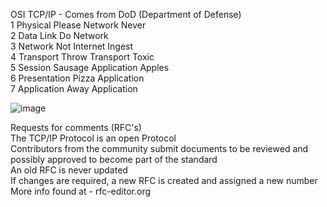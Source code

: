 OSI TCP/IP - Comes from DoD (Department of Defense)  
1 Physical Please Network Never  
2 Data Link Do Network  
3 Network Not Internet Ingest  
4 Transport Throw Transport Toxic  
5 Session Sausage Application Apples  
6 Presentation Pizza Application  
7 Application Away Application  
  
 ![image](https://i.imgur.com/T4sM8yn.png)

Requests for comments (RFC's)  
The TCP/IP Protocol is an open Protocol  
Contributors from the community submit documents to be reviewed and possibly approved to become part of the standard  
An old RFC is never updated  
If changes are required, a new RFC is created and assigned a new number  
More info found at - rfc-editor.org